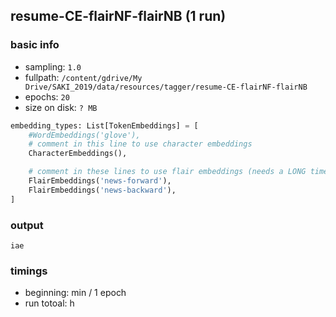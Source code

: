 ## resume-CE-flairNF-flairNB (1 run)

### basic info

- sampling:     `1.0`
- fullpath:     `/content/gdrive/My Drive/SAKI_2019/data/resources/tagger/resume-CE-flairNF-flairNB`
- epochs:       `20`
- size on disk: `? MB`

```python
embedding_types: List[TokenEmbeddings] = [
    #WordEmbeddings('glove'),
    # comment in this line to use character embeddings
    CharacterEmbeddings(),

    # comment in these lines to use flair embeddings (needs a LONG time to train :-)
    FlairEmbeddings('news-forward'),
    FlairEmbeddings('news-backward'),
]
```

### output

```
iae
```

### timings

- beginning: min / 1 epoch
- run totoal: h
